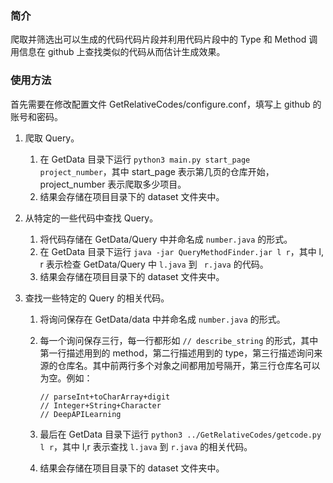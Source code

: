 ### 简介

爬取并筛选出可以生成的代码代码片段并利用代码片段中的 Type 和 Method 调用信息在 github 上查找类似的代码从而估计生成效果。

### 使用方法

首先需要在修改配置文件 GetRelativeCodes/configure.conf，填写上 github 的账号和密码。

1. 爬取 Query。

   1. 在 GetData 目录下运行 ```python3 main.py start_page project_number```，其中 start_page 表示第几页的仓库开始，project_number 表示爬取多少项目。
   2. 结果会存储在项目目录下的 dataset 文件夹中。

2. 从特定的一些代码中查找 Query。

   1. 将代码存储在 GetData/Query 中并命名成 ```number.java``` 的形式。
   2. 在 GetData 目录下运行 ```java -jar QueryMethodFinder.jar l r```，其中 l, r 表示检查 GetData/Query 中 ```l.java``` 到 ``` r.java``` 的代码。
   3. 结果会存储在项目目录下的 dataset 文件夹中。

3. 查找一些特定的 Query 的相关代码。

   1. 将询问保存在 GetData/data 中并命名成 ```number.java``` 的形式。

   2. 每一个询问保存三行，每一行都形如 ```// describe_string``` 的形式，其中第一行描述用到的 method，第二行描述用到的 type，第三行描述询问来源的仓库名。其中前两行多个对象之间都用加号隔开，第三行仓库名可以为空。例如：

      ```
      // parseInt+toCharArray+digit
      // Integer+String+Character
      // DeepAPILearning
      ```

   3. 最后在 GetData 目录下运行 ```python3 ../GetRelativeCodes/getcode.py l r```，其中 l,r 表示查找 ```l.java``` 到 ```r.java``` 的相关代码。

   4. 结果会存储在项目目录下的 dataset 文件夹中。

   ​


